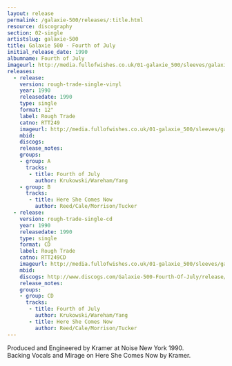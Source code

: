 ```yaml
---
layout: release
permalink: /galaxie-500/releases/:title.html
resource: discography
section: 02-single
artistslug: galaxie-500
title: Galaxie 500 - Fourth of July
initial_release_date: 1990
albumname: Fourth of July
imageurl: http://media.fullofwishes.co.uk/01-galaxie_500/sleeves/galaxie-500-fourth-of-july-rtt249.jpg
releases:
  - release: 
    version: rough-trade-single-vinyl
    year: 1990
    releasedate: 1990
    type: single
    format: 12"
    label: Rough Trade 
    catno: RTT249
    imageurl: http://media.fullofwishes.co.uk/01-galaxie_500/sleeves/galaxie-500-fourth-of-july-rtt249.jpg
    mbid: 
    discogs: 
    release_notes:
    groups:
    - group: A
      tracks:
       - title: Fourth of July
         author: Krukowski/Wareham/Yang
    - group: B
      tracks:
       - title: Here She Comes Now
         author: Reed/Cale/Morrison/Tucker
  - release: 
    version: rough-trade-single-cd
    year: 1990
    releasedate: 1990
    type: single
    format: CD
    label: Rough Trade 
    catno: RTT249CD
    imageurl: http://media.fullofwishes.co.uk/01-galaxie_500/sleeves/galaxie-500-fourth-of-july-rtt249.jpg
    mbid: 
    discogs: http://www.discogs.com/Galaxie-500-Fourth-Of-July/release/921392
    release_notes:
    groups:
    - group: CD
      tracks:
       - title: Fourth of July
         author: Krukowski/Wareham/Yang
       - title: Here She Comes Now
         author: Reed/Cale/Morrison/Tucker
---
```

Produced and Engineered by Kramer at Noise New York 1990.  
Backing Vocals and Mirage on Here She Comes Now by Kramer.
